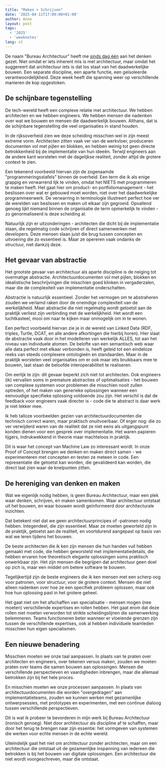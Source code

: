 ```yaml
---
title: "Maken > Schrijven"
date: '2025-04-11T17:00:00+01:00'
author: Anne
layout: post
tags:
  - '2025'
  - 'weeknotes'
lang: nl
---
```


De naam "Bureau Architectuur" heeft me [sinds dag één](/2025/01/16/starting-bureau-architecture.html) aan het
denken gezet. Niet omdat er iets inherent mis is met architectuur, maar omdat het suggereert dat architectuur iets is
dat los staat van het daadwerkelijke bouwen. Een separate discipline, een aparte functie, een geïsoleerde
verantwoordelijkheid. Deze week heeft die spanning weer op verschillende manieren de kop opgestoken.

## De schijnbare tegenstelling

De tech-wereld heeft een complexe relatie met architectuur. We hebben architecten en we hebben engineers. We hebben
mensen die nadenken over wat we bouwen en mensen die daadwerkelijk bouwen. Althans, dat is de schijnbare tegenstelling
die veel organisaties in stand houden.

In de rijksoverheid zien we deze scheiding misschien wel in zijn meest extreme vorm. Architecten zitten vaak ver van de
werkvloer, produceren documenten vol met pijlen en blokken, en hebben weinig tot geen directe betrokkenheid bij de
implementatie van hun ideeën. Terwijl engineers aan de andere kant worstelen met de dagelijkse realiteit, zonder altijd
de grotere context te zien.

Een tekenend voorbeeld hiervan zijn de zogenaamde "programmeringsstafels" binnen de overheid. Een term die ik als enige
grappig en verwarrend lijk te vinden, omdat het NIETS met programmeren te maken heeft. Het gaat hier om product- en
portfoliomanagement - het beslissen over wat er gebouwd moet worden, niet over het daadwerkelijke programmeerwerk. De
verwarring in terminologie illustreert perfect hoe ver de werelden van beslissen en maken uit elkaar zijn gegroeid.
Opvallend genoeg lijkt niemand binnen de organisatie de term opmerkelijk te vinden - zo genormaliseerd is deze scheiding
al.

Natuurlijk zijn er uitzonderingen - architecten die dicht bij de implementatie staan, die regelmatig code schrijven of
direct samenwerken met developers. Deze mensen slaan juist die brug tussen concepten en uitvoering die zo essentieel is.
Maar ze opereren vaak ondanks de structuur, niet dankzij deze.

## Het gevaar van abstractie

Het grootste gevaar van architectuur als aparte discipline is de neiging tot overmatige abstractie.
Architectuurdocumenten vol met pijlen, blokken en idealistische beschrijvingen die misschien goed klinken in
vergaderzalen, maar die de complexiteit van implementatie onderschatten.

Abstractie is natuurlijk essentieel. Zonder het vermogen om te abstraheren zouden we verlamd raken door de oneindige
complexiteit van de werkelijkheid. Maar abstractie die niet regelmatig wordt getoetst aan de praktijk verliest zijn
verbinding met de werkelijkheid. Het wordt een luchtkasteel, mooi om naar te kijken maar onmogelijk om in te wonen.

Een perfect voorbeeld hiervan zie je in de wereld van Linked Data (RDF, triples, Turtle, DCAT, en alle andere
afkortingen die hierbij horen). Hier slaat de abstractie vaak door in het modelleren van werkelijk ALLES, tot aan het
niveau van individuele atomen. De belofte van een semantisch web waar alle data perfect met elkaar verbonden is, heeft
geleid tot een eindeloze reeks van steeds complexere ontologieën en standaarden. Maar in de praktijk worstelen veel
organisaties om er ook maar iets bruikbaars mee te bouwen, laat staan de beloofde interoperabiliteit te realiseren.

Om eerlijk te zijn: dit gevaar beperkt zich niet tot architecten. Ook engineers (ik) vervallen soms in premature
abstracties
of optimalisaties - het bouwen van complexe systemen voor problemen die misschien nooit zullen optreden, of het maken
van generieke oplossingen wanneer een eenvoudige specifieke oplossing voldoende zou zijn. Het verschil is dat de
feedback voor engineers vaak directer is - code die te abstract is daar werk je niet lekker mee.

Ik heb talloze voorbeelden gezien van architectuurdocumenten die technisch correct waren, maar praktisch onuitvoerbaar.
Of erger nog: die zo ver verwijderd waren van de realiteit dat ze niet eens als uitgangspunt konden dienen voor een
gesprek over implementatie. Het waren papieren tijgers, indrukwekkend in theorie maar machteloos in praktijk.

Dit is waar het concept van Machine Law zo interessant wordt. In onze Proof of Concept brengen we denken en maken direct
samen - we experimenteren met concepten en testen ze meteen in code. Een representatie die getoetst kan worden, die
gevalideerd kan worden, die direct laat zien waar de knelpunten zitten.

## De hereniging van denken en maken

Wat we eigenlijk nodig hebben, is geen Bureau Architectuur, maar een plek waar denken, schrijven, en maken samenkomen.
Waar architectuur ontstaat uit het bouwen, en waar bouwen wordt geïnformeerd door architecturale inzichten.

Dat betekent niet dat we geen architectuurprincipes of -patronen nodig hebben. Integendeel, die zijn essentieel. Maar ze
moeten geworteld zijn in de praktijk, getoetst aan de realiteit, en voortdurend aangepast op basis van wat we leren
tijdens het bouwen.

De beste architecten die ik ken zijn mensen die hun handen vuil hebben gemaakt met code, die hebben geworsteld met
implementatiedetails, die hebben ervaren hoe theoretisch elegante oplossingen soms praktisch onwerkbaar zijn. Het zijn
mensen die begrijpen dat architectuur geen doel op zich is, maar een middel om betere software te bouwen.

Tegelijkertijd zijn de beste engineers die ik ken mensen met een scherp oog voor patronen, voor structuur, voor de
grotere context. Mensen die niet alleen nadenken over hoe ze een specifiek probleem oplossen, maar ook hoe hun oplossing
past in het grotere geheel.

Het gaat niet om het afschaffen van specialisatie - mensen mogen (nee moeten) verschillende expertises en rollen hebben.
Het gaat erom dat deze rollen niet moeten verworden tot strikte scheidingslijnen die samenwerking belemmeren. Teams
functioneren beter wanneer er vloeiende grenzen zijn tussen de verschillende expertises, ook al hebben individuele
teamleden misschien hun eigen specialismen.

## Een nieuwe benadering

Misschien moeten we onze taal aanpassen. In plaats van te praten over architecten en engineers, over tekenen versus
maken, zouden we moeten praten over teams die samen bouwen aan oplossingen. Mensen die verschillende
perspectieven en vaardigheden inbrengen, maar die allemaal betrokken zijn bij het hele proces.

En misschien moeten we onze processen aanpassen. In plaats van architectuurdocumenten die worden "overgedragen" aan
implementatieteams, zouden we kunnen werken met gezamenlijke ontwerpsessies, met prototypes en experimenten, met een
continue dialoog tussen verschillende perspectieven.

Dit is wat ik probeer te bevorderen in mijn werk bij Bureau Architectuur (ironisch genoeg). Niet door architectuur als
discipline af te schaffen, maar door het terug te brengen naar zijn essentie: het vormgeven van systemen die werken voor
echte mensen in de echte wereld.

Uiteindelijk gaat het niet om architectuur zonder architecten, maar om een architectuur die ontstaat uit de gezamenlijke
inspanning van iedereen die betrokken is bij het bouwen van digitale oplossingen. Een architectuur die niet wordt
voorgeschreven, maar die ontstaat.
